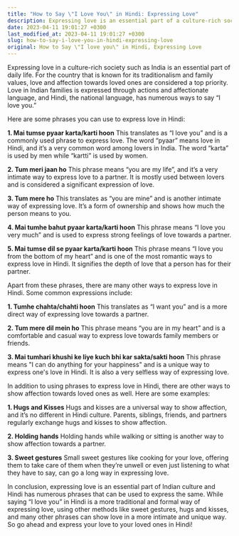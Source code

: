 ```yaml
---
title: "How to Say \"I Love You\" in Hindi: Expressing Love"
description: Expressing love is an essential part of a culture-rich society such as India. Learn how to say \"I love you\" and other ways to show affection in Hindi with our comprehensive guide.
date: 2023-04-11 19:01:27 +0300
last_modified_at: 2023-04-11 19:01:27 +0300
slug: how-to-say-i-love-you-in-hindi-expressing-love
original: How to Say \"I love you\" in Hindi, Expressing Love
---
```

Expressing love in a culture-rich society such as India is an essential part of daily life. For the country that is known for its traditionalism and family values, love and affection towards loved ones are considered a top priority. Love in Indian families is expressed through actions and affectionate language, and Hindi, the national language, has numerous ways to say “I love you.”

Here are some phrases you can use to express love in Hindi:

**1. Mai tumse pyaar karta/karti hoon**
This translates as “I love you” and is a commonly used phrase to express love. The word “pyaar” means love in Hindi, and it’s a very common word among lovers in India. The word “karta” is used by men while “kartti” is used by women.

**2. Tum meri jaan ho**
This phrase means “you are my life”, and it’s a very intimate way to express love to a partner. It is mostly used between lovers and is considered a significant expression of love.

**3. Tum mere ho**
This translates as “you are mine” and is another intimate way of expressing love. It’s a form of ownership and shows how much the person means to you.

**4. Mai tumhe bahut pyaar karta/karti hoon**
This phrase means “I love you very much” and is used to express strong feelings of love towards a partner. 

**5. Mai tumse dil se pyaar karta/karti hoon**
This phrase means “I love you from the bottom of my heart” and is one of the most romantic ways to express love in Hindi. It signifies the depth of love that a person has for their partner.

Apart from these phrases, there are many other ways to express love in Hindi. Some common expressions include:

**1. Tumhe chahta/chahti hoon**
This translates as “I want you” and is a more direct way of expressing love towards a partner.

**2. Tum mere dil mein ho**
This phrase means “you are in my heart” and is a comfortable and casual way to express love towards family members or friends.

**3. Mai tumhari khushi ke liye kuch bhi kar sakta/sakti hoon**
This phrase means "I can do anything for your happiness" and is a unique way to express one's love in Hindi. It is also a very selfless way of expressing love.

In addition to using phrases to express love in Hindi, there are other ways to show affection towards loved ones as well. Here are some examples:

**1. Hugs and Kisses**
Hugs and kisses are a universal way to show affection, and it’s no different in Hindi culture. Parents, siblings, friends, and partners regularly exchange hugs and kisses to show affection.

**2. Holding hands**
Holding hands while walking or sitting is another way to show affection towards a partner.

**3. Sweet gestures**
Small sweet gestures like cooking for your love, offering them to take care of them when they’re unwell or even just listening to what they have to say, can go a long way in expressing love.

In conclusion, expressing love is an essential part of Indian culture and Hindi has numerous phrases that can be used to express the same. While saying “I love you” in Hindi is a more traditional and formal way of expressing love, using other methods like sweet gestures, hugs and kisses, and many other phrases can show love in a more intimate and unique way. So go ahead and express your love to your loved ones in Hindi!